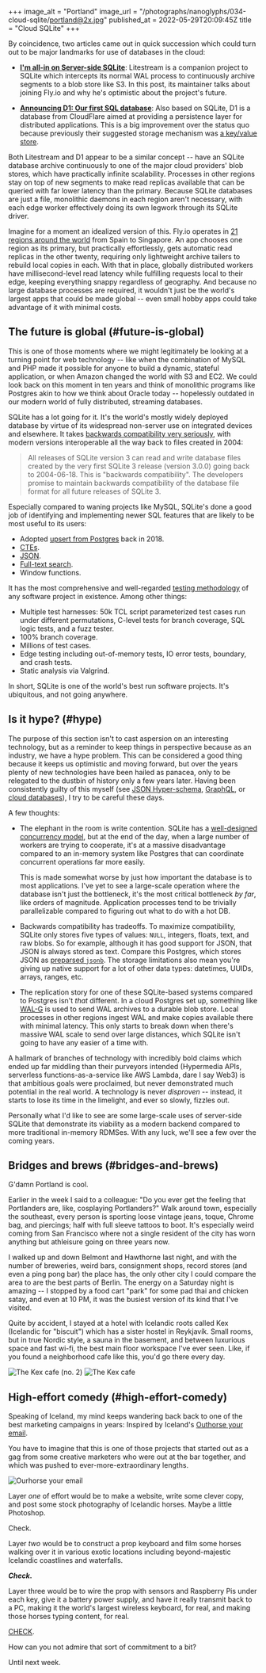 +++
image_alt = "Portland"
image_url = "/photographs/nanoglyphs/034-cloud-sqlite/portland@2x.jpg"
published_at = 2022-05-29T20:09:45Z
title = "Cloud SQLite"
+++

By coincidence, two articles came out in quick succession which could turn out to be major landmarks for use of databases in the cloud:

* [**I'm all-in on Server-side SQLite**](https://fly.io/blog/all-in-on-sqlite-litestream/): Litestream is a companion project to SQLite which intercepts its normal WAL process to continuously archive segments to a blob store like S3. In this post, its maintainer talks about joining Fly.io and why he's optimistic about the project's future.

* [**Announcing D1: Our first SQL database**](https://blog.cloudflare.com/introducing-d1/): Also based on SQLite, D1 is a database from CloudFlare aimed at providing a persistence layer for distributed applications. This is a big improvement over the status quo because previously their suggested storage mechanism was [a key/value store](https://developers.cloudflare.com/workers/runtime-apis/kv/).

Both Litestream and D1 appear to be a similar concept -- have an SQLite database archive continuously to one of the major cloud providers' blob stores, which have practically infinite scalability. Processes in other regions stay on top of new segments to make read replicas available that can be queried with far lower latency than the primary. Because SQLite databases are just a file, monolithic daemons in each region aren't necessary, with each edge worker effectively doing its own legwork through its SQLite driver.

Imagine for a moment an idealized version of this. Fly.io operates in [21 regions around the world](https://fly.io/docs/reference/regions/) from Spain to Singapore. An app chooses one region as its primary, but practically effortlessly, gets automatic read replicas in the other twenty, requiring only lightweight archive tailers to rebuild local copies in each. With that in place, globally distributed workers have millisecond-level read latency while fulfilling requests local to their edge, keeping everything snappy regardless of geography. And because no large database processes are required, it wouldn't just be the world's largest apps that could be made global -- even small hobby apps could take advantage of it with minimal costs.

## The future is global (#future-is-global)

This is one of those moments where we might legitimately be looking at a turning point for web technology -- like when the combination of MySQL and PHP made it possible for anyone to build a dynamic, stateful application, or when Amazon changed the world with S3 and EC2. We could look back on this moment in ten years and think of monolithic programs like Postgres akin to how we think about Oracle today -- hopelessly outdated in our modern world of fully distributed, streaming databases.

SQLite has a lot going for it. It's the world's mostly widely deployed database by virtue of its widespread non-server use on integrated devices and elsewhere. It takes [backwards compatibility very seriously](https://www.sqlite.org/onefile.html), with modern versions interoperable all the way back to files created in 2004:

> All releases of SQLite version 3 can read and write database files created by the very first SQLite 3 release (version 3.0.0) going back to 2004-06-18. This is "backwards compatibility". The developers promise to maintain backwards compatibility of the database file format for all future releases of SQLite 3.

Especially compared to waning projects like MySQL, SQLite's done a good job of identifying and implementing newer SQL features that are likely to be most useful to its users:

* Adopted [upsert from Postgres](https://www.sqlite.org/lang_UPSERT.html) back in 2018.
* [CTEs](https://www.sqlite.org/lang_with.html).
* [JSON](https://www.sqlite.org/json1.html).
* [Full-text search](https://www.sqlite.org/fts5.html).
* Window functions.

It has the most comprehensive and well-regarded [testing methodology](https://www.sqlite.org/testing.html) of any software project in existence. Among other things:

* Multiple test harnesses: 50k TCL script parameterized test cases run under different permutations, C-level tests for branch coverage, SQL logic tests, and a fuzz tester.
* 100% branch coverage.
* Millions of test cases.
* Edge testing including out-of-memory tests, IO error tests, boundary, and crash tests.
* Static analysis via Valgrind.

In short, SQLite is one of the world's best run software projects. It's ubiquitous, and not going anywhere.

## Is it hype? (#hype)

The purpose of this section isn't to cast aspersion on an interesting technology, but as a reminder to keep things in perspective because as an industry, we have a hype problem. This can be considered a good thing because it keeps us optimistic and moving forward, but over the years plenty of new technologies have been hailed as panacea, only to be relegated to the dustbin of history only a few years later. Having been consistently guilty of this myself (see [JSON Hyper-schema](/elegant-apis), [GraphQL](/graphql), or [cloud databases](/cloud-databases)), I try to be careful these days.

A few thoughts:

* The elephant in the room is write contention. SQLite has a [well-designed concurrency model](https://www.sqlite.org/lockingv3.html), but at the end of the day, when a large number of workers are trying to cooperate, it's at a massive disadvantage compared to an in-memory system like Postgres that can coordinate concurrent operations far more easily.

    This is made somewhat worse by just how important the database is to most applications. I've yet to see a large-scale operation where the database isn't just the bottleneck, it's the most critical bottleneck _by far_, like orders of magnitude. Application processes tend to be trivially parallelizable compared to figuring out what to do with a hot DB.

* Backwards compatibility has tradeoffs. To maximize compatibility, SQLite only stores five types of values: `NULL`, integers, floats, text, and raw blobs. So for example,  although it has good support for JSON, that JSON is always stored as text. Compare this Postgres, which stores JSON as [preparsed `jsonb`](https://www.postgresql.org/docs/current/datatype-json.html). The storage limitations also mean you're giving up native support for a lot of other data types: datetimes, UUIDs, arrays, ranges, etc.

* The replication story for one of these SQLite-based systems compared to Postgres isn't _that_ different. In a cloud Postgres set up, something like [WAL-G](https://github.com/wal-g/wal-g) is used to send WAL archives to a durable blob store. Local processes in other regions ingest WAL and make copies available there with minimal latency. This only starts to break down when there's massive WAL scale to send over large distances, which SQLite isn't going to have any easier of a time with.

A hallmark of branches of technology with incredibly bold claims which ended up far middling than their purveyors intended (Hypermedia APIs, serverless functions-as-a-service like AWS Lambda, dare I say Web3) is that ambitious goals were proclaimed, but never demonstrated much potential in the real world. A technology is never _disproven_ -- instead, it starts to lose its time in the limelight, and ever so slowly, fizzles out.

Personally what I'd like to see are some large-scale uses of server-side SQLite that demonstrate its viability as a modern backend compared to more traditional in-memory RDMSes. With any luck, we'll see a few over the coming years.

## Bridges and brews (#bridges-and-brews)

G'damn Portland is cool.

Earlier in the week I said to a colleague: "Do you ever get the feeling that Portlanders are, like, cosplaying Portlanders?" Walk around town, especially the southeast, every person is sporting loose vintage jeans, toque, Chrome bag, and piercings; half with full sleeve tattoos to boot. It's especially weird coming from San Francisco where not a single resident of the city has worn anything but athleisure going on three years now.

I walked up and down Belmont and Hawthorne last night, and with the number of breweries, weird bars, consignment shops, record stores (and even a ping pong bar) the place has, the only other city I could compare the area to are the best parts of Berlin. The energy on a Saturday night is amazing -- I stopped by a food cart "park" for some pad thai and chicken satay, and even at 10 PM, it was the busiest version of its kind that I've visited.

Quite by accident, I stayed at a hotel with Icelandic roots called Kex (Icelandic for "biscuit") which has a sister hostel in Reykjavík. Small rooms, but in true Nordic style, a sauna in the basement, and between luxurious space and fast wi-fi, the best main floor workspace I've ever seen. Like, if you found a neighborhood cafe like this, you'd go there every day.

<img src="/photographs/nanoglyphs/034-cloud-sqlite/kex-2@2x.jpg" alt="The Kex cafe (no. 2)" class="wide" loading="lazy">

<img src="/photographs/nanoglyphs/034-cloud-sqlite/kex@2x.jpg" alt="The Kex cafe" class="wide" loading="lazy">

## High-effort comedy (#high-effort-comedy)

Speaking of Iceland, my mind keeps wandering back back to one of the best marketing campaigns in years: Inspired by Iceland's [Outhorse your email](https://www.visiticeland.com/outhorse-your-email/).

You have to imagine that this is one of those projects that started out as a gag from some creative marketers who were out at the bar together, and which was pushed to ever-more-extraordinary lengths.

<img src="/photographs/nanoglyphs/034-cloud-sqlite/outhorse-your-email@2x.jpg" alt="Ourhorse your email" class="wide" loading="lazy">

Layer _one_ of effort would be to make a website, write some clever copy, and post some stock photography of Icelandic horses. Maybe a little Photoshop.

Check.

Layer _two_ would be to construct a prop keyboard and film some horses walking over it in various exotic locations including beyond-majestic Icelandic coastlines and waterfalls.

_**Check.**_

Layer three would be to wire the prop with sensors and Raspberry Pis under each key, give it a battery power supply, and have it really transmit back to a PC, making it the world's largest wireless keyboard, for real, and making those horses typing content, for real.

[CHECK](https://vimeo.com/710288765/5e14861065).

How can you not admire that sort of commitment to a bit?

Until next week.

